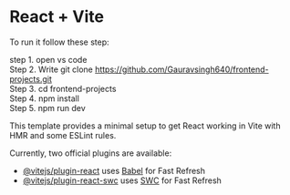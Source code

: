 # React + Vite
To run it follow these step:

step 1. open vs code                                                                                                                   
Step 2. Write git clone https://github.com/Gauravsingh640/frontend-projects.git   
Step 3. cd frontend-projects   
Step 4. npm install    
Step 5. npm run dev     


This template provides a minimal setup to get React working in Vite with HMR and some ESLint rules.

Currently, two official plugins are available:

- [@vitejs/plugin-react](https://github.com/vitejs/vite-plugin-react/blob/main/packages/plugin-react/README.md) uses [Babel](https://babeljs.io/) for Fast Refresh
- [@vitejs/plugin-react-swc](https://github.com/vitejs/vite-plugin-react-swc) uses [SWC](https://swc.rs/) for Fast Refresh
